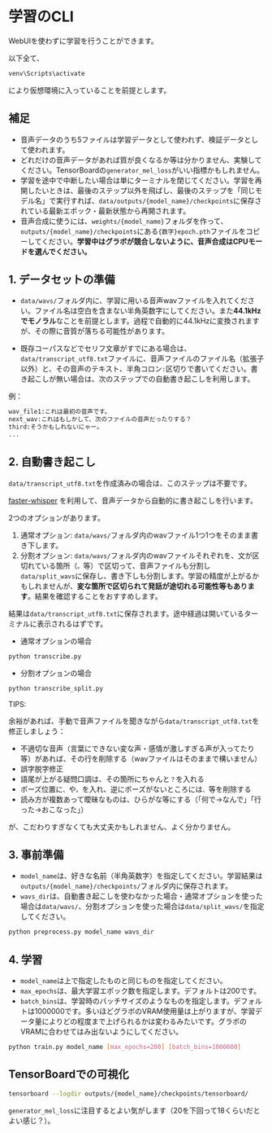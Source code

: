 # 学習のCLI

WebUIを使わずに学習を行うことができます。

以下全て、
```bash
venv\Scripts\activate
```
により仮想環境に入っていることを前提とします。

## 補足

- 音声データのうち5ファイルは学習データとして使われず、検証データとして使われます。
- どれだけの音声データがあれば質が良くなるか等は分かりません、実験してください。TensorBoardの`generator_mel_loss`がいい指標かもしれません。
- 学習を途中で中断したい場合は単にターミナルを閉じてください。学習を再開したいときは、最後のステップ以外を飛ばし、最後のステップを「同じモデル名」で実行すれば、`data/outputs/{model_name}/checkpoints`に保存されている最新エポック・最新状態から再開されます。
- 音声合成に使うには、`weights/{model_name}`フォルダを作って、`outputs/{model_name}/checkpoints`にある`{数字}epoch.pth`ファイルをコピーしてください。**学習中はグラボが競合しないように、音声合成はCPUモードを選んでください。**

## 1. データセットの準備

- `data/wavs/`フォルダ内に、学習に用いる音声wavファイルを入れてください。ファイル名は空白を含まない半角英数字にしてください。また**44.1kHzでモノラル**なことを前提とします。過程で自動的に44.1kHzに変換されますが、その際に音質が落ちる可能性があります。

- 既存コーパスなどでセリフ文章がすでにある場合は、`data/transcript_utf8.txt`ファイルに、音声ファイルのファイル名（拡張子以外）と、その音声のテキスト、半角コロン`:`区切りで書いてください。書き起こしが無い場合は、次のステップでの自動書き起こしを利用します。

例：

```txt
wav_file1:これは最初の音声です。
next_wav:これはもしかして、次のファイルの音声だったりする？
third:そうかもしれないにゃー。
...
```

## 2. 自動書き起こし

`data/transcript_utf8.txt`を作成済みの場合は、このステップは不要です。

[faster-whisper](https://github.com/guillaumekln/faster-whisper) を利用して、音声データから自動的に書き起こしを行います。

2つのオプションがあります。

1. 通常オプション: `data/wavs/`フォルダ内のwavファイル1つ1つをそのまま書き下します。
2. 分割オプション: `data/wavs/`フォルダ内のwavファイルそれぞれを、文が区切れている箇所（`。`等）で区切って、音声ファイルも分割し`data/split_wavs`に保存し、書き下しも分割します。学習の精度が上がるかもしれませんが、**変な箇所で区切られて発話が途切れる可能性等もあります**。結果を確認することをおすすめします。

結果は`data/transcript_utf8.txt`に保存されます。途中経過は開いているターミナルに表示されるはずです。

- 通常オプションの場合

```bash
python transcribe.py
```

- 分割オプションの場合

```bash
python transcribe_split.py
```

TIPS:

余裕があれば、手動で音声ファイルを聞きながら`data/transcript_utf8.txt`を修正しましょう：
- 不適切な音声（言葉にできない変な声・感情が激しすぎる声が入ってたり等）があれば、その行を削除する（wavファイルはそのままで構いません）
- 誤字脱字修正
- 語尾が上がる疑問口調は、その箇所にちゃんと`？`を入れる
- ポーズ位置に`、`や`。`を入れ、逆にポーズがないところには`、`等を削除する
- 読み方が複数あって曖昧なものは、ひらがな等にする（「何で→なんで」「行った→おこなった」）

が、こだわりすぎなくても大丈夫かもしれません、よく分かりません。

## 3. 事前準備
- `model_name`は、好きな名前（半角英数字）を指定してください。学習結果は`outputs/{model_name}/checkpoints/`フォルダ内に保存されます。
- `wavs_dir`は、自動書き起こしを使わなかった場合・通常オプションを使った場合は`data/wavs/`、分割オプションを使った場合は`data/split_wavs/`を指定してください。

```bash
python preprocess.py model_name wavs_dir
```

## 4. 学習
- `model_name`は上で指定したものと同じものを指定してください。
- `max_epochs`は、最大学習エポック数を指定します。デフォルトは200です。
- `batch_bins`は、学習時のバッチサイズのようなものを指定します。デフォルトは1000000です。多いほどグラボのVRAM使用量は上がりますが、学習データ量によりどの程度まで上げられるかは変わるみたいです。グラボのVRAMに合わせてはみ出ないようにしてください。

```bash
python train.py model_name [max_epochs=200] [batch_bins=1000000]
```

## TensorBoardでの可視化
```bash
tensorboard --logdir outputs/{model_name}/checkpoints/tensorboard/
```
`generator_mel_loss`に注目するとよい気がします（20を下回って18くらいだとよい感じ？）。
